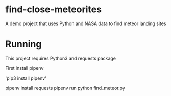 # find-close-meteorites
A demo project that uses Python and NASA data to find meteor landing sites


# Running
This project requires Python3 and requests package

First install pipenv

'pip3 install pipenv'

pipenv install requests
pipenv run python find_meteor.py
